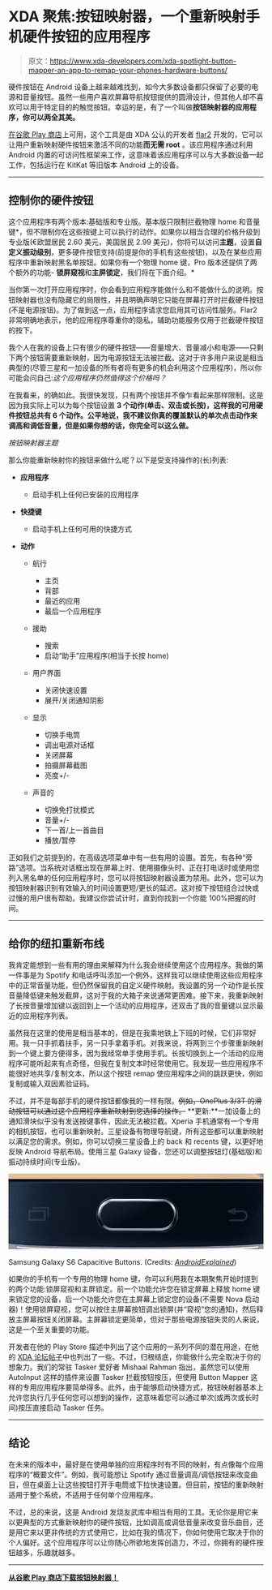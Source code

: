 # XDA 聚焦:按钮映射器，一个重新映射手机硬件按钮的应用程序

> 原文：<https://www.xda-developers.com/xda-spotlight-button-mapper-an-app-to-remap-your-phones-hardware-buttons/>

硬件按钮在 Android 设备上越来越难找到，如今大多数设备都只保留了必要的电源和音量按钮。虽然一些用户喜欢屏幕导航按钮提供的圆滑设计，但其他人却不喜欢可以用于特定目的的触觉按钮。幸运的是，有了一个叫做**按钮映射器的应用程序，你可以两全其美。**

[在谷歌 Play 商店](https://play.google.com/store/apps/details?id=flar2.homebutton&hl=en)上可用，这个工具是由 XDA 公认的开发者 [flar2](https://forum.xda-developers.com/member.php?u=4684315) 开发的，它可以让用户重新映射硬件按钮来激活不同的功能**而无需 root** 。该应用程序通过利用 Android 内置的可访问性框架来工作，这意味着该应用程序可以与大多数设备一起工作，包括运行在 KitKat 等旧版本 Android 上的设备。

* * *

## 控制你的硬件按钮

这个应用程序有两个版本:基础版和专业版。基本版只限制拦截物理 home 和音量键*，但不限制你在这些按键上可以执行的动作。如果你以相当合理的价格升级到专业版(€欧盟居民 2.60 美元，美国居民 2.99 美元)，你将可以访问**主题**，设置**自定义振动级别**，更多硬件按钮支持(前提是你的手机有这些按钮)，以及在某些应用程序中重新映射黑名单按钮。如果你有一个物理 home 键，Pro 版本还提供了两个额外的功能- **锁屏窥视**和**主屏锁定**，我们将在下面介绍。*

当你第一次打开应用程序时，你会看到应用程序能做什么和不能做什么的说明。按钮映射器也没有隐藏它的局限性，并且明确声明它只能在屏幕打开时拦截硬件按钮(不是电源按钮)。为了做到这一点，应用程序请求您启用其可访问性服务。Flar2 非常明确地表示，他的应用程序尊重你的隐私，辅助功能服务仅用于拦截硬件按钮的按下。

我个人在我的设备上只有很少的硬件按钮——音量增大、音量减小和电源——只剩下两个按钮需要重新映射，因为电源按钮无法被拦截。这对于许多用户来说是相当典型的(尽管三星和一加设备的所有者将有更多的机会利用这个应用程序)，所以你可能会问自己:*这个应用程序仍然值得这个价格吗？*

在我看来，的确如此。我很快发现，只有两个按钮并不像乍看起来那样限制。这是因为我实际上可以为每个按钮设置 **3 个动作(单击、双击或长按)，这样我的可用硬件按钮总共有 6 个动作。公平地说，我不建议你真的覆盖默认的单次点击动作来调高和调低音量，但是如果你想的话，你完全可以这么做。**

*按钮映射器主题*

那么你能重新映射你的按钮来做什么呢？以下是受支持操作的(长)列表:

*   **应用程序**
    *   启动手机上任何已安装的应用程序
*   **快捷键**
    *   启动手机上任何可用的快捷方式
*   **动作**

    *   航行
        *   主页
        *   背部
        *   最近的应用
        *   最后一个应用程序
    *   援助
        *   搜索
        *   启动“助手”应用程序(相当于长按 home)

    *   用户界面
        *   关闭快速设置
        *   展开/关闭通知阴影
    *   显示
        *   切换手电筒
        *   调出电源对话框
        *   关闭屏幕
        *   拍摄屏幕截图
        *   亮度+/-
    *   声音的
        *   切换免打扰模式
        *   音量+/-
        *   下一首/上一首曲目
        *   播放/暂停

正如我们之前提到的，在高级选项菜单中有一些有用的设置。首先，有各种“旁路”选项。当系统对话框出现在屏幕上时、使用摄像头时、正在打电话时或使用您列入黑名单的任何应用程序时，您可以将按钮映射器设置为禁用。此外，您可以为按钮映射器识别有效输入的时间设置更短/更长的延迟。这对按下按钮组合过快或过慢的用户很有帮助。我建议你尝试计时，直到你找到一个你能 100%把握的时间。

* * *

## 给你的纽扣重新布线

我肯定能想到一些有用的理由来解释为什么我会继续使用这个应用程序。我做的第一件事是为 Spotify 和电话呼叫添加一个例外，这样我可以继续使用这些应用程序中的正常音量功能，但仍然保留我的自定义硬件映射。我设置的另一个动作是长按音量降低键来触发截屏，这对于我的大箱子来说通常更困难。接下来，我重新映射了长按音量增加键以返回到上一个活动的应用程序，还双击了我的音量键以显示最近的应用程序列表。

虽然我在这里的使用是相当基本的，但是在我乘地铁上下班的时候，它们非常好用。我一只手抓着扶手，另一只手拿着手机。对我来说，将两到三个步骤重新映射到一个键上要方便得多，因为我经常单手使用手机。长按切换到上一个活动的应用程序可能听起来有点奇怪，但我在复制文本时经常使用它。我发现一些应用程序不能很好地共享/复制文本，所以这个按钮 remap 使应用程序之间的跳跃更快，例如复制或输入双因素验证码。

不过，并不是每部手机的硬件按钮都像我的一样有限。~~例如，OnePlus 3/3T 的滑动按钮可以通过这个应用程序重新映射到您选择的操作。~~ **更新:**一加设备上的通知滑块似乎没有发送按键事件，因此无法被拦截。Xperia 手机通常有一个专用的相机按钮，也可以重新映射。三星设备有物理导航键，所有这些都可以重新映射以满足您的需求。例如，你可以切换三星设备上的 back 和 recents 键，以更好地反映 Android 导航布局。使用三星 Galaxy 设备，您还可以调整按钮灯(基础版)和振动持续时间(专业版)。

 <picture>![](img/bfe85acf0d64f57cc2f4d54ddd154617.png)</picture> 

Samsung Galaxy S6 Capacitive Buttons. (Credits: *[AndroidExplained](https://www.androidexplained.com/galaxy-s6-disable-capacitive-buttons/)*)

如果你的手机有一个专用的物理 home 键，你可以利用我在本期聚焦开始时提到的两个功能:锁屏窥视和主屏锁定。前一个功能允许您在锁定屏幕上释放 home 键来锁定您的设备，后一个功能允许您在主屏幕上锁定您的设备(不需要 Nova 启动器)！使用锁屏窥视，您可以按住主屏幕按钮调出锁屏(并“窥视”您的通知)，然后释放主屏幕按钮关闭屏幕。主屏幕锁定更简单，但对于那些电源按钮失灵的人来说，这是一个至关重要的功能。

开发者在他的 Play Store 描述中列出了这个应用的一系列不同的潜在用途，在他的 [XDA 论坛帖子](https://forum.xda-developers.com/android/apps-games/app-button-mapper-customize-hardware-t3361340)中也列出了一些。不过，归根结底，你能做什么完全取决于你的想象力。我们的常驻 Tasker 爱好者 Mishaal Rahman 指出，虽然您可以使用 AutoInput 这样的插件来设置 Tasker 拦截按钮按压，但使用 Button Mapper 这样的专用应用程序要简单得多。此外，由于能够启动快捷方式，按钮映射器基本上允许您执行几乎任何您可以想到的操作，这意味着您可以通过单次(或两次或长时间)按压直接启动 Tasker 任务。

* * *

## 结论

在未来的版本中，最好是在使用单独的应用程序时有不同的映射，有点像每个应用程序的“概要文件”。例如，我可能想让 Spotify 通过音量调高/调低按钮来改变曲目，但在桌面上让这些按钮打开手电筒或下拉快速设置。但目前，按钮的重新映射适用于整个系统，不适用于任何单个应用程序。

不过，总的来说，这是 Android 发烧友武库中相当有用的工具。无论你是用它来以更典型的方式重新映射你的硬件按钮，比如调高或调低音量来改变音乐曲目，还是用它来以更非传统的方式使用它，比如在我的情况下，你如何使用它取决于你的个人偏好。这个应用程序可以让你随心所欲地发挥创造力，不过，你拥有的硬件按钮越多，乐趣就越多。

* * *

[**从谷歌 Play 商店下载按钮映射器！**](https://play.google.com/store/apps/details?id=flar2.homebutton)